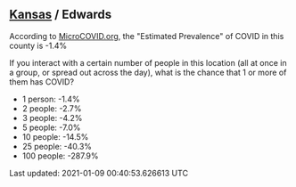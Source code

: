 
## [Kansas](/united-states/kansas) / Edwards

According to [MicroCOVID.org](http://microcovid.org),
the "Estimated Prevalence" of COVID in this county is -1.4%

If you interact with a certain number of people in this location
(all at once in a group, or spread out across the day), what is the chance that
1 or more of them has COVID?

- 1 person: -1.4%
- 2 people: -2.7%
- 3 people: -4.2%
- 5 people: -7.0%
- 10 people: -14.5%
- 25 people: -40.3%
- 100 people: -287.9%

Last updated: 2021-01-09 00:40:53.626613 UTC
